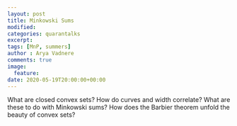 ```yaml
---
layout: post
title: Minkowski Sums
modified:
categories: quarantalks
excerpt:
tags: [MnP, summers]
author : Arya Vadnere
comments: true
image:
  feature:
date: 2020-05-19T20:00:00+00:00
---
```

What are closed convex sets? How do curves and width correlate? What are these to do with Minkowski sums? How does the Barbier theorem unfold the beauty of convex sets?

<!-- TYPE ARTICLE BELOW -->
<!-- Use ### for header_1 -->
<!-- Use <b></b> for header_2 -->
<!-- No suffix required for normal text -->
<!-- Use <i></i> for ending notes -->
